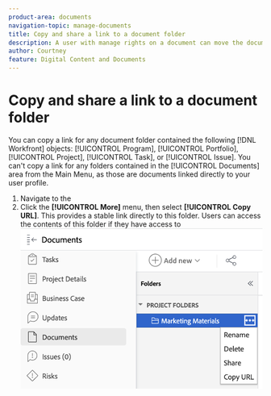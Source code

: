 ```yaml
---
product-area: documents
navigation-topic: manage-documents
title: Copy and share a link to a document folder
description: A user with manage rights on a document can move the document to another object.
author: Courtney
feature: Digital Content and Documents
---
```


# Copy and share a link to a document folder

You can copy a link for any document folder contained the following [!DNL Workfront] objects: [!UICONTROL Program], [!UICONTROL Portfolio], [!UICONTROL Project], [!UICONTROL Task], or [!UICONTROL Issue]. You can't copy a link for any folders contained in the [!UICONTROL Documents] area from the Main Menu, as those are documents linked directly to your user profile. 

1. Navigate to the
1. Click the **[!UICONTROL More]** menu, then select **[!UICONTROL Copy URL]**. This provides a stable link directly to this folder. Users can access the contents of this folder if they have access to 
    ![copy document folder url](assets/copy-doc-folder-url.png)
